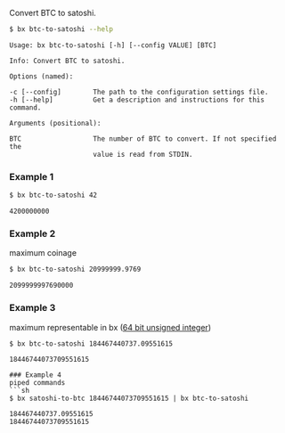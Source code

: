 Convert BTC to satoshi.
```sh
$ bx btc-to-satoshi --help
```
```
Usage: bx btc-to-satoshi [-h] [--config VALUE] [BTC]                     

Info: Convert BTC to satoshi.                                            

Options (named):

-c [--config]        The path to the configuration settings file.        
-h [--help]          Get a description and instructions for this command.

Arguments (positional):

BTC                  The number of BTC to convert. If not specified the  
                     value is read from STDIN.
```
### Example 1
```sh
$ bx btc-to-satoshi 42
```
```
4200000000
```
### Example 2
maximum coinage
```sh
$ bx btc-to-satoshi 20999999.9769
```
```
2099999997690000
```
### Example 3
maximum representable in bx ([64 bit unsigned integer](http://en.wikipedia.org/wiki/Wheat_and_chessboard_problem))
```sh
$ bx btc-to-satoshi 184467440737.09551615
```
```
18446744073709551615
```
```
### Example 4
piped commands
```sh
$ bx satoshi-to-btc 18446744073709551615 | bx btc-to-satoshi
```
```
184467440737.09551615
18446744073709551615
```
